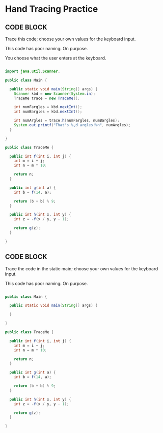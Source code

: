 # Hand Tracing Practice

## CODE BLOCK

Trace this code; choose your own values for the keyboard input.

This code has poor naming. On purpose.

You choose what the user enters at the keyboard.

```java

import java.util.Scanner;

public class Main {

  public static void main(String[] args) {
    Scanner kbd = new Scanner(System.in);
    TraceMe trace = new TraceMe();

    int numFargles = kbd.nextInt();
    int numBargles = kbd.nextInt();

    int numArgles = trace.h(numFargles, numBargles);
    System.out.printf("That's %,d argles!%n", numArgles);
  }

}

public class TraceMe {

  public int f(int i, int j) {
    int m = i + j;
    int n = m * 10;

    return n;
  }

  public int g(int a) {
    int b = f(14, a);

    return (b + b) % 9;
  }

  public int h(int x, int y) {
    int z = -f(x / y, y - 1);

    return g(z);
  }

}

```

## CODE BLOCK

Trace the code in the static main; choose your own values for the keyboard input.

This code has poor naming. On purpose.

```java

public class Main {

  public static void main(String[] args) {

  }

}

public class TraceMe {

  public int f(int i, int j) {
    int m = i + j;
    int n = m * 10;

    return n;
  }

  public int g(int a) {
    int b = f(14, a);

    return (b + b) % 9;
  }

  public int h(int x, int y) {
    int z = -f(x / y, y - 1);

    return g(z);
  }

}

```